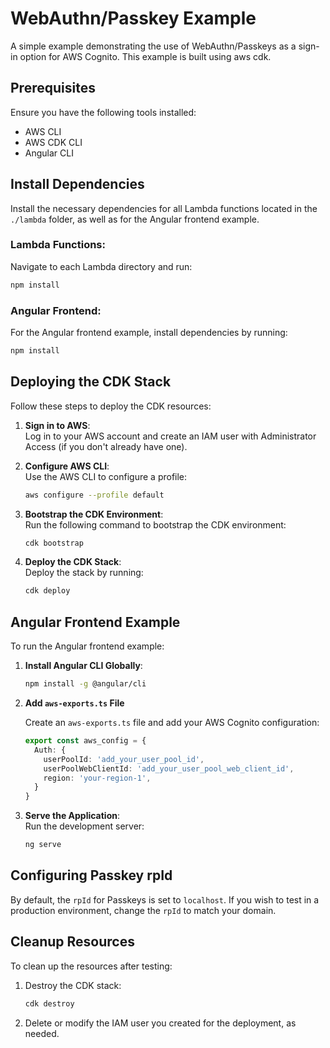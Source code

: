 
# WebAuthn/Passkey Example

A simple example demonstrating the use of WebAuthn/Passkeys as a sign-in option for AWS Cognito.
This example is built using aws cdk.

## Prerequisites
Ensure you have the following tools installed:
- AWS CLI
- AWS CDK CLI
- Angular CLI

## Install Dependencies
Install the necessary dependencies for all Lambda functions located in the `./lambda` folder, as well as for the Angular frontend example.

### Lambda Functions:
Navigate to each Lambda directory and run:
```bash
npm install
```

### Angular Frontend:
For the Angular frontend example, install dependencies by running:
```bash
npm install
```

## Deploying the CDK Stack
Follow these steps to deploy the CDK resources:

1. **Sign in to AWS**:  
   Log in to your AWS account and create an IAM user with Administrator Access (if you don't already have one).

2. **Configure AWS CLI**:  
   Use the AWS CLI to configure a profile:
   ```bash
   aws configure --profile default
   ```

3. **Bootstrap the CDK Environment**:  
   Run the following command to bootstrap the CDK environment:
   ```bash
   cdk bootstrap
   ```

4. **Deploy the CDK Stack**:  
   Deploy the stack by running:
   ```bash
   cdk deploy
   ```

## Angular Frontend Example

To run the Angular frontend example:

1. **Install Angular CLI Globally**:
   ```bash
   npm install -g @angular/cli
   ```


2. **Add `aws-exports.ts` File**

   Create an `aws-exports.ts` file and add your AWS Cognito configuration:

   ```typescript
   export const aws_config = {
     Auth: {
       userPoolId: 'add_your_user_pool_id',
       userPoolWebClientId: 'add_your_user_pool_web_client_id',
       region: 'your-region-1',
     }
   }
   ```



3. **Serve the Application**:  
   Run the development server:
   ```bash
   ng serve
   ```

## Configuring Passkey rpId
By default, the `rpId` for Passkeys is set to `localhost`. If you wish to test in a production environment, change the `rpId` to match your domain.

## Cleanup Resources
To clean up the resources after testing:

1. Destroy the CDK stack:
   ```bash
   cdk destroy
   ```

2. Delete or modify the IAM user you created for the deployment, as needed.